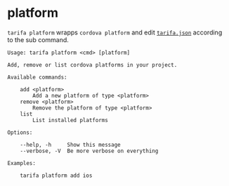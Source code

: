 # platform

`tarifa platform` wrapps `cordova platform` and edit [`tarifa.json`](../project/index.md#tarifajson-and-privatejson) according to the sub command.

```
Usage: tarifa platform <cmd> [platform]

Add, remove or list cordova platforms in your project.

Available commands:

    add <platform>
        Add a new platform of type <platform>
    remove <platform>
        Remove the platform of type <platform>
    list
        List installed platforms

Options:

    --help, -h     Show this message
    --verbose, -V  Be more verbose on everything

Examples:

    tarifa platform add ios
```

